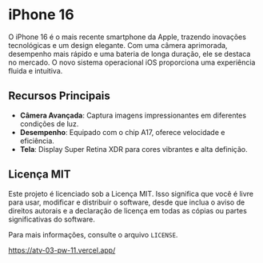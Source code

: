 # iPhone 16

O iPhone 16 é o mais recente smartphone da Apple, trazendo inovações tecnológicas e um design elegante. Com uma câmera aprimorada, desempenho mais rápido e uma bateria de longa duração, ele se destaca no mercado. O novo sistema operacional iOS proporciona uma experiência fluida e intuitiva.

## Recursos Principais

- **Câmera Avançada**: Captura imagens impressionantes em diferentes condições de luz.
- **Desempenho**: Equipado com o chip A17, oferece velocidade e eficiência.
- **Tela**: Display Super Retina XDR para cores vibrantes e alta definição.

## Licença MIT

Este projeto é licenciado sob a Licença MIT. Isso significa que você é livre para usar, modificar e distribuir o software, desde que inclua o aviso de direitos autorais e a declaração de licença em todas as cópias ou partes significativas do software.

Para mais informações, consulte o arquivo `LICENSE`.


https://atv-03-pw-11.vercel.app/
